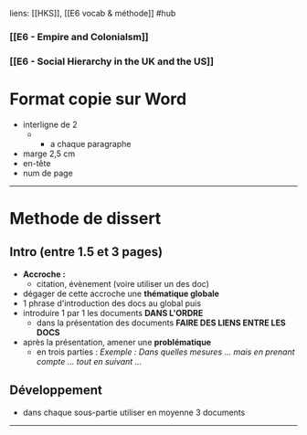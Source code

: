liens: [[HKS]], [[E6 vocab & méthode]]
#hub
### [[E6 - Empire and Colonialsm]]
### [[E6 - Social Hierarchy in the UK and the US]]

# Format copie sur Word
- interligne de 2
	- + a chaque paragraphe
- marge 2,5 cm
- en-tête
- num de page


---
# Methode de dissert 

## Intro (entre 1.5 et 3 pages)

- **Accroche :** 
	- citation, évènement (voire utiliser un des doc)
- dégager de cette accroche une **thématique globale**
- 1 phrase d'introduction des docs au global puis
- introduire 1 par 1 les documents **DANS L'ORDRE** 
	- dans la présentation des documents **FAIRE DES LIENS ENTRE LES DOCS**
- après la présentation, amener une **problématique**
	- en trois parties : *Exemple : Dans quelles mesures ... mais en prenant compte ... tout en suivant ...*

## Développement

- dans chaque sous-partie utiliser en moyenne 3 documents



---

